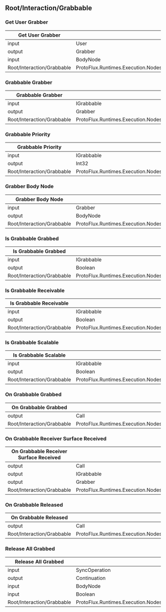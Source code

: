 <!-----------------------------------------------------------------------+
 ! This file has been generated using a script. Do not edit it manually. !
 ! Edit the individual node pages instead.                               !
 +----------------------------------------------------------------------->

## Root/Interaction/Grabbable

### Get User Grabber

<!-- embed:start:ProtoFlux.Runtimes.Execution.Nodes.FrooxEngine.Interaction.GetUserGrabber -->
<!-- ProtofluxNode:start -->
| Get User Grabber | Type | Label |
| --- | ---- | ----- |
| input | User | User |
| output | Grabber | * |
| input | BodyNode | Node |
| Root/Interaction/Grabbable | ProtoFlux.Runtimes.Execution.Nodes.FrooxEngine.Interaction.GetUserGrabber |  |
<!-- ProtofluxNode:end -->
<!-- embed:end:ProtoFlux.Runtimes.Execution.Nodes.FrooxEngine.Interaction.GetUserGrabber -->


### Grabbable Grabber

<!-- embed:start:ProtoFlux.Runtimes.Execution.Nodes.FrooxEngine.Interaction.GrabbableGrabber -->
<!-- ProtofluxNode:start -->
| Grabbable Grabber | Type | Label |
| --- | ---- | ----- |
| input | IGrabbable | Grabbable |
| output | Grabber | * |
| Root/Interaction/Grabbable | ProtoFlux.Runtimes.Execution.Nodes.FrooxEngine.Interaction.GrabbableGrabber |  |
<!-- ProtofluxNode:end -->
<!-- embed:end:ProtoFlux.Runtimes.Execution.Nodes.FrooxEngine.Interaction.GrabbableGrabber -->


### Grabbable Priority

<!-- embed:start:ProtoFlux.Runtimes.Execution.Nodes.FrooxEngine.Interaction.GrabbablePriority -->
<!-- ProtofluxNode:start -->
| Grabbable Priority | Type | Label |
| --- | ---- | ----- |
| input | IGrabbable | Grabbable |
| output | Int32 | * |
| Root/Interaction/Grabbable | ProtoFlux.Runtimes.Execution.Nodes.FrooxEngine.Interaction.GrabbablePriority |  |
<!-- ProtofluxNode:end -->
<!-- embed:end:ProtoFlux.Runtimes.Execution.Nodes.FrooxEngine.Interaction.GrabbablePriority -->


### Grabber Body Node

<!-- embed:start:ProtoFlux.Runtimes.Execution.Nodes.FrooxEngine.Interaction.GrabberBodyNode -->
<!-- ProtofluxNode:start -->
| Grabber Body Node | Type | Label |
| --- | ---- | ----- |
| input | Grabber | Grabber |
| output | BodyNode | * |
| Root/Interaction/Grabbable | ProtoFlux.Runtimes.Execution.Nodes.FrooxEngine.Interaction.GrabberBodyNode |  |
<!-- ProtofluxNode:end -->
<!-- embed:end:ProtoFlux.Runtimes.Execution.Nodes.FrooxEngine.Interaction.GrabberBodyNode -->


### Is Grabbable Grabbed

<!-- embed:start:ProtoFlux.Runtimes.Execution.Nodes.FrooxEngine.Interaction.IsGrabbableGrabbed -->
<!-- ProtofluxNode:start -->
| Is Grabbable Grabbed | Type | Label |
| --- | ---- | ----- |
| input | IGrabbable | Grabbable |
| output | Boolean | * |
| Root/Interaction/Grabbable | ProtoFlux.Runtimes.Execution.Nodes.FrooxEngine.Interaction.IsGrabbableGrabbed |  |
<!-- ProtofluxNode:end -->
<!-- embed:end:ProtoFlux.Runtimes.Execution.Nodes.FrooxEngine.Interaction.IsGrabbableGrabbed -->


### Is Grabbable Receivable

<!-- embed:start:ProtoFlux.Runtimes.Execution.Nodes.FrooxEngine.Interaction.IsGrabbableReceivable -->
<!-- ProtofluxNode:start -->
| Is Grabbable Receivable | Type | Label |
| --- | ---- | ----- |
| input | IGrabbable | Grabbable |
| output | Boolean | * |
| Root/Interaction/Grabbable | ProtoFlux.Runtimes.Execution.Nodes.FrooxEngine.Interaction.IsGrabbableReceivable |  |
<!-- ProtofluxNode:end -->
<!-- embed:end:ProtoFlux.Runtimes.Execution.Nodes.FrooxEngine.Interaction.IsGrabbableReceivable -->


### Is Grabbable Scalable

<!-- embed:start:ProtoFlux.Runtimes.Execution.Nodes.FrooxEngine.Interaction.IsGrabbableScalable -->
<!-- ProtofluxNode:start -->
| Is Grabbable Scalable | Type | Label |
| --- | ---- | ----- |
| input | IGrabbable | Grabbable |
| output | Boolean | * |
| Root/Interaction/Grabbable | ProtoFlux.Runtimes.Execution.Nodes.FrooxEngine.Interaction.IsGrabbableScalable |  |
<!-- ProtofluxNode:end -->
<!-- embed:end:ProtoFlux.Runtimes.Execution.Nodes.FrooxEngine.Interaction.IsGrabbableScalable -->


### On Grabbable Grabbed

<!-- embed:start:ProtoFlux.Runtimes.Execution.Nodes.FrooxEngine.Interaction.OnGrabbableGrabbed -->
<!-- ProtofluxNode:start -->
| On Grabbable Grabbed | Type | Label |
| --- | ---- | ----- |
| output | Call | OnGrabbed |
| Root/Interaction/Grabbable | ProtoFlux.Runtimes.Execution.Nodes.FrooxEngine.Interaction.OnGrabbableGrabbed |  |
<!-- ProtofluxNode:end -->
<!-- embed:end:ProtoFlux.Runtimes.Execution.Nodes.FrooxEngine.Interaction.OnGrabbableGrabbed -->


### On Grabbable Receiver Surface Received

<!-- embed:start:ProtoFlux.Runtimes.Execution.Nodes.FrooxEngine.Interaction.OnGrabbableReceiverSurfaceReceived -->
<!-- ProtofluxNode:start -->
| On Grabbable Receiver Surface Received | Type | Label |
| --- | ---- | ----- |
| output | Call | OnReceived |
| output | IGrabbable | ReceivedGrabbable |
| output | Grabber | FromGrabber |
| Root/Interaction/Grabbable | ProtoFlux.Runtimes.Execution.Nodes.FrooxEngine.Interaction.OnGrabbableReceiverSurfaceReceived |  |
<!-- ProtofluxNode:end -->
<!-- embed:end:ProtoFlux.Runtimes.Execution.Nodes.FrooxEngine.Interaction.OnGrabbableReceiverSurfaceReceived -->


### On Grabbable Released

<!-- embed:start:ProtoFlux.Runtimes.Execution.Nodes.FrooxEngine.Interaction.OnGrabbableReleased -->
<!-- ProtofluxNode:start -->
| On Grabbable Released | Type | Label |
| --- | ---- | ----- |
| output | Call | OnReleased |
| Root/Interaction/Grabbable | ProtoFlux.Runtimes.Execution.Nodes.FrooxEngine.Interaction.OnGrabbableReleased |  |
<!-- ProtofluxNode:end -->
<!-- embed:end:ProtoFlux.Runtimes.Execution.Nodes.FrooxEngine.Interaction.OnGrabbableReleased -->


### Release All Grabbed

<!-- embed:start:ProtoFlux.Runtimes.Execution.Nodes.FrooxEngine.Interaction.ReleaseAllGrabbed -->
<!-- ProtofluxNode:start -->
| Release All Grabbed | Type | Label |
| --- | ---- | ----- |
| input | SyncOperation | * |
| output | Continuation | Next |
| input | BodyNode | Node |
| input | Boolean | SupressEvents |
| Root/Interaction/Grabbable | ProtoFlux.Runtimes.Execution.Nodes.FrooxEngine.Interaction.ReleaseAllGrabbed |  |
<!-- ProtofluxNode:end -->
<!-- embed:end:ProtoFlux.Runtimes.Execution.Nodes.FrooxEngine.Interaction.ReleaseAllGrabbed -->


